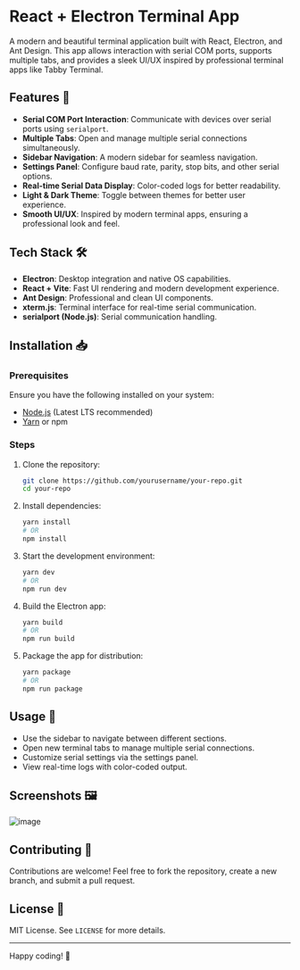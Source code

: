 # React + Electron Terminal App

A modern and beautiful terminal application built with React, Electron, and Ant Design. This app allows interaction with serial COM ports, supports multiple tabs, and provides a sleek UI/UX inspired by professional terminal apps like Tabby Terminal.

## Features 🚀

- **Serial COM Port Interaction**: Communicate with devices over serial ports using `serialport`.
- **Multiple Tabs**: Open and manage multiple serial connections simultaneously.
- **Sidebar Navigation**: A modern sidebar for seamless navigation.
- **Settings Panel**: Configure baud rate, parity, stop bits, and other serial options.
- **Real-time Serial Data Display**: Color-coded logs for better readability.
- **Light & Dark Theme**: Toggle between themes for better user experience.
- **Smooth UI/UX**: Inspired by modern terminal apps, ensuring a professional look and feel.

## Tech Stack 🛠️

- **Electron**: Desktop integration and native OS capabilities.
- **React + Vite**: Fast UI rendering and modern development experience.
- **Ant Design**: Professional and clean UI components.
- **xterm.js**: Terminal interface for real-time serial communication.
- **serialport (Node.js)**: Serial communication handling.

## Installation 📥

### Prerequisites

Ensure you have the following installed on your system:

- [Node.js](https://nodejs.org/) (Latest LTS recommended)
- [Yarn](https://yarnpkg.com/) or npm

### Steps

1. Clone the repository:

   ```sh
   git clone https://github.com/yourusername/your-repo.git
   cd your-repo
   ```

2. Install dependencies:

   ```sh
   yarn install
   # OR
   npm install
   ```

3. Start the development environment:

   ```sh
   yarn dev
   # OR
   npm run dev
   ```

4. Build the Electron app:

   ```sh
   yarn build
   # OR
   npm run build
   ```

5. Package the app for distribution:

   ```sh
   yarn package
   # OR
   npm run package
   ```

## Usage 🎯

- Use the sidebar to navigate between different sections.
- Open new terminal tabs to manage multiple serial connections.
- Customize serial settings via the settings panel.
- View real-time logs with color-coded output.

## Screenshots 🖼️

![image](https://github.com/user-attachments/assets/3d7da588-1898-4494-9bc8-da3990ef793b)


## Contributing 🤝

Contributions are welcome! Feel free to fork the repository, create a new branch, and submit a pull request.

## License 📜

MIT License. See `LICENSE` for more details.

---

Happy coding! 🎉


